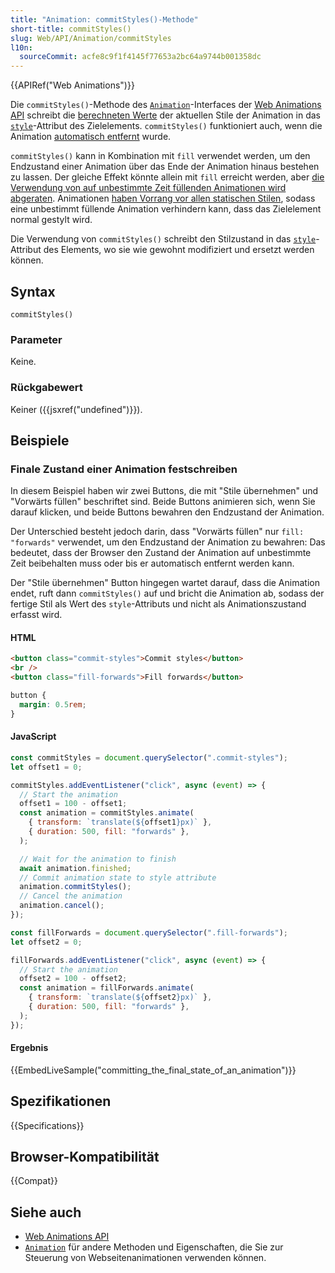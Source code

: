 ```yaml
---
title: "Animation: commitStyles()-Methode"
short-title: commitStyles()
slug: Web/API/Animation/commitStyles
l10n:
  sourceCommit: acfe8c9f1f4145f77653a2bc64a9744b001358dc
---
```


{{APIRef("Web Animations")}}

Die `commitStyles()`-Methode des [`Animation`](/de/docs/Web/API/Animation)-Interfaces der [Web Animations API](/de/docs/Web/API/Web_Animations_API) schreibt die [berechneten Werte](/de/docs/Web/CSS/computed_value) der aktuellen Stile der Animation in das [`style`](/de/docs/Web/HTML/Global_attributes#style)-Attribut des Zielelements. `commitStyles()` funktioniert auch, wenn die Animation [automatisch entfernt](/de/docs/Web/API/Web_Animations_API/Using_the_Web_Animations_API#automatically_removing_filling_animations) wurde.

`commitStyles()` kann in Kombination mit `fill` verwendet werden, um den Endzustand einer Animation über das Ende der Animation hinaus bestehen zu lassen. Der gleiche Effekt könnte allein mit `fill` erreicht werden, aber [die Verwendung von auf unbestimmte Zeit füllenden Animationen wird abgeraten](https://drafts.csswg.org/web-animations-1/#fill-behavior). Animationen [haben Vorrang vor allen statischen Stilen](/de/docs/Web/CSS/Cascade#cascading_order), sodass eine unbestimmt füllende Animation verhindern kann, dass das Zielelement normal gestylt wird.

Die Verwendung von `commitStyles()` schreibt den Stilzustand in das [`style`](/de/docs/Web/HTML/Global_attributes#style)-Attribut des Elements, wo sie wie gewohnt modifiziert und ersetzt werden können.

## Syntax

```js-nolint
commitStyles()
```

### Parameter

Keine.

### Rückgabewert

Keiner ({{jsxref("undefined")}}).

## Beispiele

### Finale Zustand einer Animation festschreiben

In diesem Beispiel haben wir zwei Buttons, die mit "Stile übernehmen" und "Vorwärts füllen" beschriftet sind. Beide Buttons animieren sich, wenn Sie darauf klicken, und beide Buttons bewahren den Endzustand der Animation.

Der Unterschied besteht jedoch darin, dass "Vorwärts füllen" nur `fill: "forwards"` verwendet, um den Endzustand der Animation zu bewahren: Das bedeutet, dass der Browser den Zustand der Animation auf unbestimmte Zeit beibehalten muss oder bis er automatisch entfernt werden kann.

Der "Stile übernehmen" Button hingegen wartet darauf, dass die Animation endet, ruft dann `commitStyles()` auf und bricht die Animation ab, sodass der fertige Stil als Wert des `style`-Attributs und nicht als Animationszustand erfasst wird.

#### HTML

```html
<button class="commit-styles">Commit styles</button>
<br />
<button class="fill-forwards">Fill forwards</button>
```

```css hidden
button {
  margin: 0.5rem;
}
```

#### JavaScript

```js
const commitStyles = document.querySelector(".commit-styles");
let offset1 = 0;

commitStyles.addEventListener("click", async (event) => {
  // Start the animation
  offset1 = 100 - offset1;
  const animation = commitStyles.animate(
    { transform: `translate(${offset1}px)` },
    { duration: 500, fill: "forwards" },
  );

  // Wait for the animation to finish
  await animation.finished;
  // Commit animation state to style attribute
  animation.commitStyles();
  // Cancel the animation
  animation.cancel();
});

const fillForwards = document.querySelector(".fill-forwards");
let offset2 = 0;

fillForwards.addEventListener("click", async (event) => {
  // Start the animation
  offset2 = 100 - offset2;
  const animation = fillForwards.animate(
    { transform: `translate(${offset2}px)` },
    { duration: 500, fill: "forwards" },
  );
});
```

#### Ergebnis

{{EmbedLiveSample("committing_the_final_state_of_an_animation")}}

## Spezifikationen

{{Specifications}}

## Browser-Kompatibilität

{{Compat}}

## Siehe auch

- [Web Animations API](/de/docs/Web/API/Web_Animations_API)
- [`Animation`](/de/docs/Web/API/Animation) für andere Methoden und Eigenschaften, die Sie zur Steuerung von Webseitenanimationen verwenden können.
